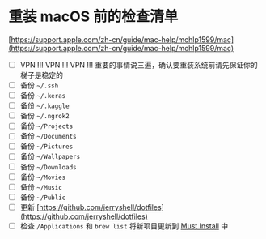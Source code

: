 # 重装 macOS 前的检查清单

[https://support.apple.com/zh-cn/guide/mac-help/mchlp1599/mac](https://support.apple.com/zh-cn/guide/mac-help/mchlp1599/mac)

- [ ] VPN !!! VPN !!! VPN !!! 重要的事情说三遍，确认要重装系统前请先保证你的梯子是稳定的
- [ ] 备份 `~/.ssh`
- [ ] 备份 `~/.keras`
- [ ] 备份 `~/.kaggle`
- [ ] 备份 `~/.ngrok2`
- [ ] 备份 `~/Projects`
- [ ] 备份 `~/Documents`
- [ ] 备份 `~/Pictures`
- [ ] 备份 `~/Wallpapers`
- [ ] 备份 `~/Downloads`
- [ ] 备份 `~/Movies`
- [ ] 备份 `~/Music`
- [ ] 备份 `~/Public`
- [ ] 更新 [https://github.com/jerryshell/dotfiles](https://github.com/jerryshell/dotfiles)
- [ ] 检查 `/Applications` 和 `brew list` 将新项目更新到 [Must Install](../must-install/homebrew.md) 中
